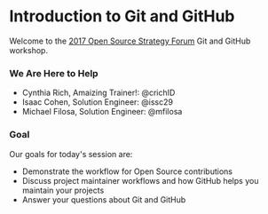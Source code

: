 # Introduction to Git and GitHub

Welcome to the [2017 Open Source Strategy Forum](https://opensourcestrategyforum.org/) Git and GitHub workshop.

### We Are Here to Help

- Cynthia Rich, Amaizing Trainer!: @crichID
- Isaac Cohen, Solution Engineer: @issc29
- Michael Filosa, Solution Engineer:  @mfilosa
  
### Goal

Our goals for today's session are:

- Demonstrate the workflow for Open Source contributions
- Discuss project maintainer workflows and how GitHub helps you maintain your projects
- Answer your questions about Git and GitHub
